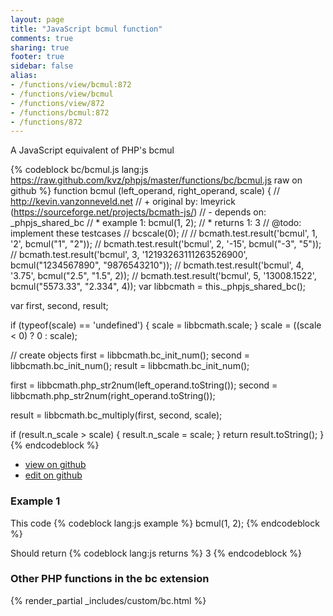 ```yaml
---
layout: page
title: "JavaScript bcmul function"
comments: true
sharing: true
footer: true
sidebar: false
alias:
- /functions/view/bcmul:872
- /functions/view/bcmul
- /functions/view/872
- /functions/bcmul:872
- /functions/872
---
```

<!-- Generated by Rakefile:build -->
A JavaScript equivalent of PHP's bcmul

{% codeblock bc/bcmul.js lang:js https://raw.github.com/kvz/phpjs/master/functions/bc/bcmul.js raw on github %}
function bcmul (left_operand, right_operand, scale) {
  // http://kevin.vanzonneveld.net
  // +   original by: lmeyrick (https://sourceforge.net/projects/bcmath-js/)
  // -    depends on: _phpjs_shared_bc
  // *     example 1: bcmul(1, 2);
  // *     returns 1: 3
  //  @todo: implement these testcases
  //        bcscale(0);
  //
  //        bcmath.test.result('bcmul', 1, '2', bcmul("1", "2"));
  //        bcmath.test.result('bcmul', 2, '-15', bcmul("-3", "5"));
  //        bcmath.test.result('bcmul', 3, '12193263111263526900', bcmul("1234567890", "9876543210"));
  //        bcmath.test.result('bcmul', 4, '3.75', bcmul("2.5", "1.5", 2));
  //        bcmath.test.result('bcmul', 5, '13008.1522', bcmul("5573.33", "2.334", 4));
  var libbcmath = this._phpjs_shared_bc();

  var first, second, result;

  if (typeof(scale) == 'undefined') {
    scale = libbcmath.scale;
  }
  scale = ((scale < 0) ? 0 : scale);

  // create objects
  first = libbcmath.bc_init_num();
  second = libbcmath.bc_init_num();
  result = libbcmath.bc_init_num();

  first = libbcmath.php_str2num(left_operand.toString());
  second = libbcmath.php_str2num(right_operand.toString());

  result = libbcmath.bc_multiply(first, second, scale);

  if (result.n_scale > scale) {
    result.n_scale = scale;
  }
  return result.toString();
}
{% endcodeblock %}

 - [view on github](https://github.com/kvz/phpjs/blob/master/functions/bc/bcmul.js)
 - [edit on github](https://github.com/kvz/phpjs/edit/master/functions/bc/bcmul.js)

### Example 1
This code
{% codeblock lang:js example %}
bcmul(1, 2);
{% endcodeblock %}

Should return
{% codeblock lang:js returns %}
3
{% endcodeblock %}


### Other PHP functions in the bc extension
{% render_partial _includes/custom/bc.html %}
